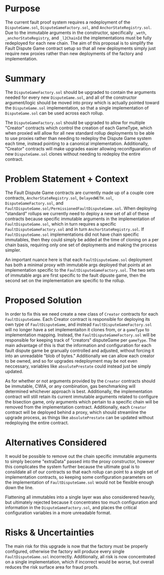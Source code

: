 # Purpose

The current fault proof system requires a redeployment of the `DisputeGame.sol`, `DisputeGameFactory.sol`, and `AnchorStateRegistry.sol`. Due to the immutable arguments in the constructor, specifically `_weth`, `_anchorStateRegistry`, and `_l2ChainId` the implementations must be fully redeployed for each new chain. The aim of this proposal is to simplify the Fault Dispute Game contract setup so that all new deployments simply just require new proxies rather than new deployments of the factory and implementation.

# Summary

The `DisputeGameFactory.sol` should be upgraded to contain the arguments needed for every new `DisputeGame.sol`, and all of the constructor argument/logic should be moved into proxy which is actually pointed toward the `DisputeGame.sol` implementation, so that a single implementation of `DisputeGame.sol` can be used across each rollup.

The `DisputeGameFactory.sol` should be upgraded to allow for multiple "Creator" contracts which control the creation of each GameType, which when proxied will allow for all new standard rollup deployments to be able to use proxies rather than needing to redeploy the Dispute Game system each time, instead pointing to a canonical implementation. Additionally, "Creator" contracts will make upgrades easier allowing reconifguaration of new `DisputeGame.sol` clones without needing to redeploy the entire contract.

# Problem Statement + Context

The Fault Dispute Game contracts are currently made up of a couple core contracts, `AnchorStateRegistry.sol`, `DelayedWETH.sol`, `DisputeGameFactory.sol`, and `FaultDisputeGame.sol/PermissionedFaultDisputeGame.sol`. When deploying "standard" rollups we currently need to deploy a new set of all of these contracts because specific immutable arguments in the implementation of `FaultDisputeGame.sol`, which in turn requires a specific `FaultDisputeGameFactory.sol` and in turn `AnchorStateRegistry.sol`. If `FaultDisputeGame.sol` implementations did not have chain specific immutables, then they could simply be added at the time of cloning on a per chain basis, requiring only one set of deployments and making the process simpler.

An important nuance here is that each `FaultDisputeGame.sol` deployment has both a minimal proxy with immutable args deployed that points at an implementation specific to the `FaultDisputeGameFactory.sol`. The two sets of immutable args are first specific to the fault dipuste game, then the second set on the implementation are specific to the rollup.
 
# Proposed Solution

In order to fix this we need create a new class of `Creator` contracts for each `FaultDisputeGame`. Each Creator contract is responsible for deploying its own type of `FaultDisputeGame`, and instead `FaultDisputeGameFactory.sol` will no longer have a set implementaiton it clones from, or a `gameType` to implementation mapping. Instead, the `FaultDisputeGameFactory.sol` will be responsible for keeping track of "creators" disputeGame per `gameType`. The main advantage of this is that the information and configuration for each fault dispute game be granually controlled and adjusted, without forcing it into an unreadable "blob of bytes." Additionally we can allow each creator to be owned, and so for upgrades redeployment may be not even neccessary, variables like `absolutePrestate` could instead just be simply updated. 

As for whether or not arguments provided by the `Creator` contracts should be immutable, CWIA, or any combination, gas benchmarking will determined whichever approach is best. Additionally, the implementation contract will still retain its current immutable arguments related to configure the bisection game, only arguments which pertain to a specific chain will be removed from the implementation contract. Additionally, each `Creator` contract will be deployed behind a proxy, which should streamline the upgrade process, as things like `absolutePrestate` can be updated without redeploying the entire contract.

# Alternatives Considered

It would be possible to remove out the chain specific immutable arguments to simply become "extraData" passed into the proxy constructor, however this complicates the system further because the ultimate goal is to consildate all of our contracts so that each rollup can point to a single set of implementation contracts, so keeping some configuration parameters on the implementation of `FaultDisputeGame.sol` would not be flexible enough down the line.

Flattening all immutables into a single layer was also considerered heavily, but ultimately rejected because it concentrates too much configuration and information in the `DisputeGameFactory.sol`, and places the critical configuration variables in a more unreadable format.

# Risks & Uncertainties

The main risk for this upgrade is now that the factory must be properly configured, otherwise the factory will produce every single `FaultDisputeGame.sol` incorrectly. Additionally, all risk is now concentrated on a single implementation, which if incorrect would be worse, but overall reduces the risk surface area for fraud proofs.
